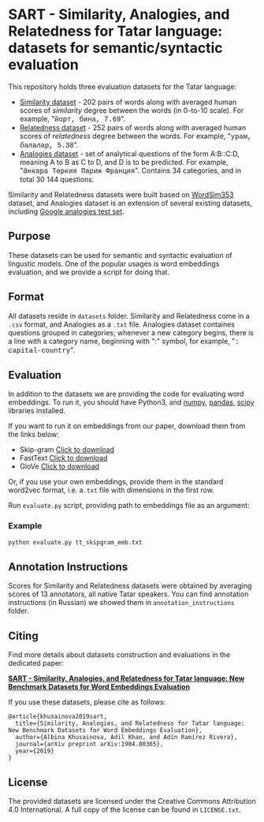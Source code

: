 # SART - Similarity, Analogies, and Relatedness for Tatar language: datasets for semantic/syntactic evaluation


This repository holds three evaluation datasets for the Tatar language:

- <a href="https://github.com/tat-nlp/SART/blob/master/datasets/tt_similarity.csv">Similarity dataset</a> - 202 pairs of words along with averaged human scores of *similarity* degree between the words (in 0-to-10 scale). For example, "<span style="font-family: Courier New;">йорт, бина, 7.69</span>".
- <a href="https://github.com/tat-nlp/SART/blob/master/datasets/tt_relatedness.csv">Relatedness dataset</a> - 252 pairs of words along with averaged human scores of *relatedness* degree between the words. For example, "<span style="font-family: Courier New;">урам, балалар, 5.38</span>".
- <a href="https://github.com/tat-nlp/SART/blob/master/datasets/tt_analogies.txt">Analogies dataset</a> - set of analytical questions of the form A:B::C:D, meaning A to B as C to D, and D is to be predicted. For example, "<span style="font-family: Courier New;">Әнкара Төркия Париж Франция</span>". Contains 34 categories, and in total 30 144 questions. 

Similarity and Relatedness datasets were built based on [WordSim353](http://alfonseca.org/eng/research/wordsim353.html) dataset, and Analogies dataset is an extension of several existing datasets, including [Google analogies test set](https://aclweb.org/aclwiki/Google_analogy_test_set_(State_of_the_art)).

## Purpose  

These datasets can be used for semantic and syntactic evaluation of lingustic models. One of the popular usages is word embeddings evaluation, and we provide a script for doing that.


## Format

All datasets reside in `datasets` folder. Similarity and Relatedness come in a `.csv` format, and Analogies as a `.txt` file. Analogies dataset containes questions grouped in categories; whenever a new category begins, there is a line with a category name, beginning with ":" symbol, for example, "<span style="font-family: Courier New;">: capital-country</span>".


## Evaluation

In addition to the datasets we are providing the code for evaluating word embeddings. To run it, you should have Python3, and [numpy](http://www.numpy.org/), [pandas](https://pandas.pydata.org/), [scipy](https://www.scipy.org/) libraries installed.

If you want to run it on embeddings from our paper, download them from the links below:

- Skip-gram [Click to download](https://yadi.sk/i/DTyzMfYD6EKmFQ)
- FastText [Click to download](https://yadi.sk/i/kApWPiw8kuMimA)
- GloVe [Click to download](https://yadi.sk/i/SRfNf0KHrIFrCg)

Or, if you use your own embeddings, provide them in the standard word2vec format, i.e. a`.txt` file with dimensions in the first row.

Run `evaluate.py` script, providing path to embeddings file as an argument:

### Example

```bash
python evaluate.py tt_skipgram_emb.txt
```

## Annotation Instructions

Scores for Similarity and Relatedness datasets were obtained by  averaging scores of 13 annotators, all native Tatar speakers. You can find annotation instructions (in Russian) we showed them in `annotation_instructions` folder.


## Citing

Find more details about datasets construction and evaluations in the dedicated paper:

[**SART - Similarity, Analogies, and Relatedness for Tatar language: New Benchmark Datasets for Word Embeddings Evaluation**](https://arxiv.org/pdf/1904.00365.pdf)


If you use these datasets, please cite as follows:

```
@article{khusainova2019sart,
  title={Similarity, Analogies, and Relatedness for Tatar language: New Benchmark Datasets for Word Embeddings Evaluation},
  author={Albina Khusainova, Adil Khan, and Adín Ramírez Rivera},
  journal={arXiv preprint arXiv:1904.00365},
  year={2019}
}
```

## License

The provided datasets are licensed under the Creative Commons Attribution 4.0 International. A full copy of the license can be found in `LICENSE.txt`.
